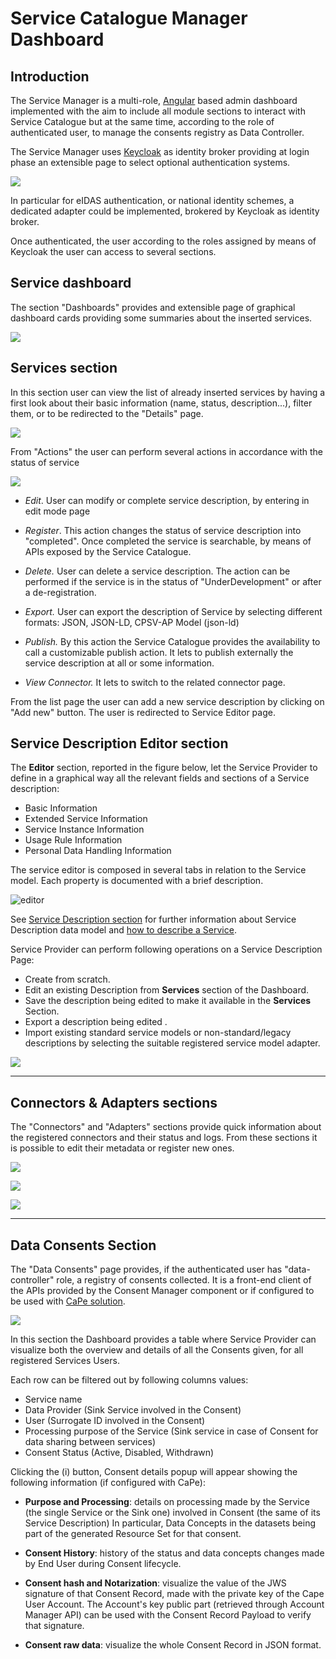 # Service Catalogue Manager Dashboard

## Introduction

The Service Manager is a multi-role, [Angular](https://angular.io/)
based admin dashboard implemented with the aim to include all module
sections to interact with Service Catalogue but at the same time,
according to the role of authenticated user, to manage the consents
registry as Data Controller.

The Service Manager uses
[Keycloak](https://www.keycloak.org/docs/latest/server_admin/) as
identity broker providing at login phase an extensible page to select
optional authentication systems.

![](authentication.png)

In particular for eIDAS authentication, or national identity schemes, a
dedicated adapter could be implemented, brokered by Keycloak as identity
broker.

Once authenticated, the user according to the roles assigned by means of
Keycloak the user can access to several sections.

## Service dashboard

The section \"Dashboards\" provides and extensible page of graphical dashboard cards providing some summaries about the inserted services.

![](dashboards.png)

## Services section
 In this section user can view the list of already inserted services by having a first look
about their basic information (name, status, description\...), filter them, or to be redirected to the \"Details\" page.

![](service-list.png)

From \"Actions\" the user can perform several actions in accordance with
the status of service

![](service-list-actions.png)

-   *Edit*. User can modify or complete service description, by entering
    in edit mode page

-   *Register*. This action changes the status of service description
    into \"completed\". Once completed the service is searchable, by
    means of APIs exposed by the Service Catalogue.

-   *Delete.* User can delete a service description. The action can be
    performed if the service is in the status of \"UnderDevelopment\" or
    after a de-registration.

-   *Export.* User can export the description of Service by selecting
    different formats: JSON, JSON-LD, CPSV-AP Model (json-ld)

-   *Publish.* By this action the Service Catalogue provides the
    availability to call a customizable publish action. It lets to
    publish externally the service description at all or some
    information.

-   *View Connector.* It lets to switch to the related connector page.

From the list page the user can add a new service description by clicking on \"Add new\" button. The user is redirected to Service Editor
page. 

## Service Description Editor section


The **Editor** section, reported in the figure below, let the Service Provider to define in a graphical way all the relevant fields and sections of a Service description:

- Basic Information
- Extended Service Information
- Service Instance Information
- Usage Rule Information
- Personal Data Handling Information

The service editor is composed in several tabs in relation to the Service model. Each property is documented with a brief description. 

![editor](service-editor.png)

See [Service Description section](../model/service-model.md) for further information about Service Description data model and [how to describe a Service](service-description-howto.md).

Service Provider can perform following operations on a Service Description Page:

  - Create from scratch.
  - Edit an existing Description from **Services** section of the Dashboard.
  - Save the description being edited to make it available in the **Services** Section.
  - Export a description being edited .
  - Import existing standard service models or non-standard/legacy descriptions by selecting the suitable registered service model adapter.



![](service-import.png)

---
## Connectors & Adapters sections


The \"Connectors\" and "Adapters" sections provide quick information
about the registered connectors and their status and logs. From these
sections it is possible to edit their metadata or register new ones.

![](connector.png)

![](adapter.png)

![](add-connector.png)


 
---
## Data Consents Section

The \"Data Consents\" page provides, if the authenticated user has
\"data-controller\" role, a registry of consents collected. It is a
front-end client of the APIs provided by the Consent Manager component
or if configured to be used with [CaPe
solution](https://github.com/OPSILab/Cape).

![](consents.png)

In this section the Dashboard provides a table where Service Provider can visualize both the overview and details of all the Consents given, for all registered Services Users.


Each row can be filtered out by following columns values:

 - Service name
 - Data Provider (Sink Service involved in the Consent)
 - User (Surrogate ID involved in the Consent)
 - Processing purpose of the Service (Sink service in case of Consent for data sharing between services)
 - Consent Status (Active, Disabled, Withdrawn)
 
 Clicking the (i) button, Consent details popup will appear showing the following information (if configured with CaPe):

 - **Purpose and Processing**: details on processing made by the Service (the single Service or the Sink one) involved in Consent (the same of its Service Description)
                           In particular, Data Concepts in the datasets being part of the generated Resource Set for that consent.
 
 - **Consent History**: history of the status and data concepts changes made by End User during Consent lifecycle.
 
 - **Consent hash and Notarization**: visualize the value of the JWS signature of that Consent Record, made with the private key of the Cape User Account.
                                       The Account's key public part (retrieved through Account Manager API) can be used with the Consent Record Payload to verify that signature.
 
 - **Consent raw data**: visualize the whole Consent Record in JSON format.									   
									   
									   